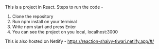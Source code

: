 This is a project in React.
Steps to run the code - 
1. Clone the repository
2. Run npm install on your terminal
3. Write npm start and press Enter
4. You can see the project on you local, localhost:3000

This is also hosted on Netlify - https://reaction-shaivy-tiwari.netlify.app/#/